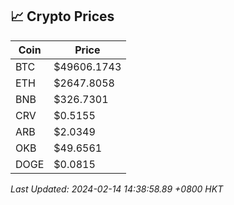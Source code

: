 ## 📈 Crypto Prices

| Coin | Price |
| ---- | ----- |
| BTC | $49606.1743 |
| ETH | $2647.8058 |
| BNB | $326.7301 |
| CRV | $0.5155 |
| ARB | $2.0349 |
| OKB | $49.6561 |
| DOGE | $0.0815 |

_Last Updated: 2024-02-14 14:38:58.89 +0800 HKT_